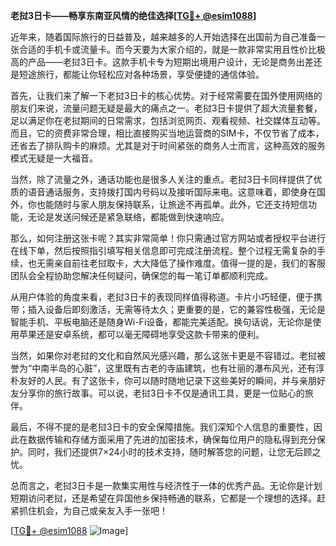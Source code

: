 **老挝3日卡——畅享东南亚风情的绝佳选择[[TG💪+ @esim1088](https://t.me/s/esim1088)]**

近年来，随着国际旅行的日益普及，越来越多的人开始选择在出国前为自己准备一张合适的手机卡或流量卡。而今天要为大家介绍的，就是一款非常实用且性价比极高的产品——老挝3日卡。这款手机卡专为短期出境用户设计，无论是商务出差还是短途旅行，都能让你轻松应对各种场景，享受便捷的通信体验。

首先，让我们来了解一下老挝3日卡的核心优势。对于经常需要在国外使用网络的朋友们来说，流量问题无疑是最大的痛点之一。老挝3日卡提供了超大流量套餐，足以满足你在老挝期间的日常需求，包括浏览网页、观看视频、社交媒体互动等。而且，它的资费非常合理，相比直接购买当地运营商的SIM卡，不仅节省了成本，还省去了排队购卡的麻烦。尤其是对于时间紧张的商务人士而言，这种高效的服务模式无疑是一大福音。

当然，除了流量之外，通话功能也是很多人关注的重点。老挝3日卡同样提供了优质的语音通话服务，支持拨打国内号码以及接听国际来电。这意味着，即使身在国外，你也能随时与家人朋友保持联系，让旅途不再孤单。此外，它还支持短信功能，无论是发送问候还是紧急联络，都能做到快速响应。

那么，如何注册这张卡呢？其实非常简单！你只需通过官方网站或者授权平台进行在线下单，然后按照指引填写相关信息即可完成注册流程。整个过程无需复杂的手续，也无需亲自前往老挝取卡，大大降低了操作难度。值得一提的是，我们的客服团队会全程协助您解决任何疑问，确保您的每一笔订单都顺利完成。

从用户体验的角度来看，老挝3日卡的表现同样值得称道。卡片小巧轻便，便于携带；插入设备后即刻激活，无需等待太久；更重要的是，它的兼容性极强，无论是智能手机、平板电脑还是随身Wi-Fi设备，都能完美适配。换句话说，无论你是使用苹果还是安卓系统，都可以毫无障碍地享受这款卡带来的便利。

当然，如果你对老挝的文化和自然风光感兴趣，那么这张卡更是不容错过。老挝被誉为“中南半岛的心脏”，这里既有古老的寺庙建筑，也有壮丽的瀑布风光，还有淳朴友好的人民。有了这张卡，你可以随时随地记录下这些美好的瞬间，并与亲朋好友分享你的旅行故事。可以说，老挝3日卡不仅是通讯工具，更是一位贴心的旅伴。

最后，不得不提的是老挝3日卡的安全保障措施。我们深知个人信息的重要性，因此在数据传输和存储方面采用了先进的加密技术，确保每位用户的隐私得到充分保护。同时，我们还提供7×24小时的技术支持，随时解答您的问题，让您无后顾之忧。

总而言之，老挝3日卡是一款集实用性与经济性于一体的优秀产品。无论你是计划短期访问老挝，还是希望在异国他乡保持畅通的联系，它都是一个理想的选择。赶紧抓住机会，为自己或亲友入手一张吧！

[[TG💪+ @esim1088](https://t.me/s/esim1088) ![Image](https://i.postimg.cc/4NQfJmqS/Snipaste-2025-05-13-00-14-12.png)]